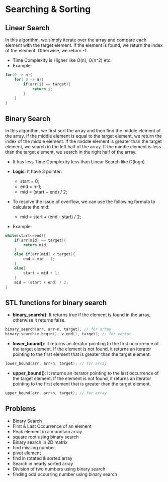 # Searching & Sorting
## Linear Search
In this algorithm, we simply iterate over the array and compare each element with the target element. If the element is found, we return the index of the element. Otherwise, we return -1.
- Time Complexity is Higher like O(n), O(n^2) etc.
- Example:
```cpp
for(0 -> n){
    for( 0 -> n){
        if(arr[i] == target){
            return i;
        }
    }
}
```

## Binary Search
In this algorithm, we first sort the array and then find the middle element of the array. If the middle element is equal to the target element, we return the index of the middle element. If the middle element is greater than the target element, we search in the left half of the array. If the middle element is less than the target element, we search in the right half of the array.
- It has less Time Complexity less than Linear Search like O(logn).
- **Logic**: It have 3 pointer:
    - start = 0;
    - end = n-1;
    - mid = (start + end) / 2;

- To resolve the issue of overflow, we can use the following formula to calculate the mid:
    - mid = start + (end - start) / 2;
- Example:
```cpp
while(start<=end){
    if(arr[mid] == target){
        return mid;
    }
    else if(arr[mid] < target){
        end = mid - 1;
    }
    else{
        start = mid + 1;
    }
    mid = (start + end) / 2;
}
```

## STL functions for binary search
- **binary_search()**: It returns true if the element is found in the array, otherwise it returns false.
```cpp
binary_search(arr, arr+n, target); // for array
binary_search(v.begin(), v.end(), target); // for vector
```
- **lower_bound()**: It returns an iterator pointing to the first occurrence of the target element. If the element is not found, it returns an iterator pointing to the first element that is greater than the target element.
```cpp
lower_bound(arr, arr+n, target); // for array
```

- **upper_bound()**: It returns an iterator pointing to the last occurrence of the target element. If the element is not found, it returns an iterator pointing to the first element that is greater than the target element.
```cpp
upper_bound(arr, arr+n, target); // for array
```

## Problems
- Binary Search
- First & Last Occurrence of an element
- Peak element in a mountain array
- square root using binary search
- Binary search in 2D matrix
- find missing number
- pivot element
- find in rotated & sorted array
- Search in nearly sorted array
- Division of two numbers using binary search
- finding odd occurring number using binary search